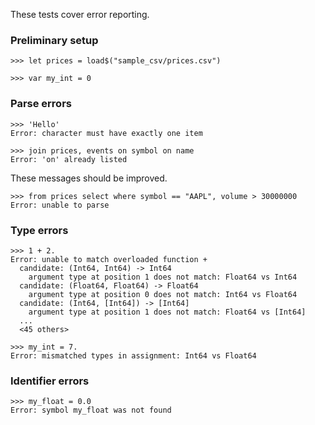 These tests cover error reporting.

### Preliminary setup

```
>>> let prices = load$("sample_csv/prices.csv")

>>> var my_int = 0

```

### Parse errors

```
>>> 'Hello'
Error: character must have exactly one item

>>> join prices, events on symbol on name
Error: 'on' already listed

```

These messages should be improved.

```
>>> from prices select where symbol == "AAPL", volume > 30000000
Error: unable to parse

```

### Type errors

```
>>> 1 + 2.
Error: unable to match overloaded function +
  candidate: (Int64, Int64) -> Int64
    argument type at position 1 does not match: Float64 vs Int64
  candidate: (Float64, Float64) -> Float64
    argument type at position 0 does not match: Int64 vs Float64
  candidate: (Int64, [Int64]) -> [Int64]
    argument type at position 1 does not match: Float64 vs [Int64]
  ...
  <45 others>

>>> my_int = 7.
Error: mismatched types in assignment: Int64 vs Float64

```

### Identifier errors

```
>>> my_float = 0.0
Error: symbol my_float was not found

```
